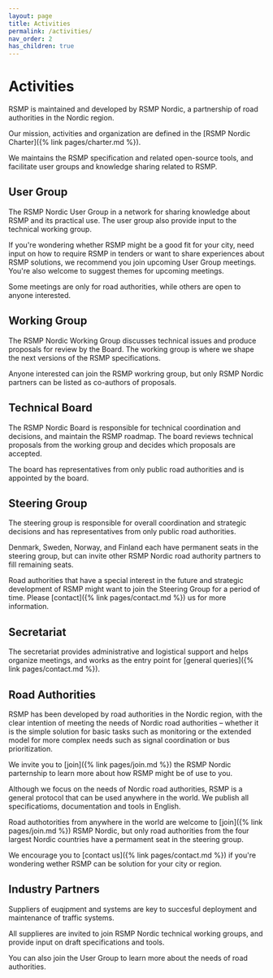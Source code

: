 ```yaml
---
layout: page
title: Activities
permalink: /activities/
nav_order: 2
has_children: true
---
```


# Activities
RSMP is maintained and developed by RSMP Nordic, a partnership of road authorities in the Nordic region.

Our mission, activities and organization are defined in the [RSMP Nordic Charter]({% link pages/charter.md %}).

We maintains the RSMP specification and related open-source tools, and facilitate user groups and knowledge sharing related to RSMP.

## User Group
The RSMP Nordic User Group in a network for sharing knowledge about RSMP and its practical use. The user group also provide input to the technical working group.

If you're wondering whether RSMP might be a good fit for your city, need input on how to require RSMP in tenders or want to share experiences about RSMP solutions, we recommend you join upcoming User Group meetings. You're also welcome to suggest themes for upcoming meetings.

Some meetings are only for road authorities, while others are open to anyone interested.

## Working Group
The RSMP Nordic Working Group discusses technical issues and produce proposals for review by the Board. The working group is where we shape the next versions of the RSMP specifications.

Anyone interested can join the RSMP workring group, but only RSMP Nordic partners can be listed as co-authors of proposals.

## Technical Board
The RSMP Nordic Board is responsible for technical coordination and decisions, and maintain the RSMP roadmap. The board reviews technical proposals from the working group and decides which proposals are accepted.

The board has representatives from only public road authorities and is appointed by the board.

## Steering Group
The steering group is responsible for overall coordination and strategic decisions and has representatives from only public road authorities.

Denmark, Sweden, Norway, and Finland each have permanent seats in the steering group, but can invite  other RSMP Nordic road authority partners to fill remaining seats.

Road authorities that have a special interest in the future and strategic development of RSMP might want to join the Steering Group for a period of time. Please [contact]({% link pages/contact.md %}) us for more information.

## Secretariat
The secretariat provides administrative and logistical support and helps organize meetings, and works as the entry point for [general queries]({% link pages/contact.md %}).


## Road Authorities
RSMP has been developed by road authorities in the Nordic region, with the clear intention of meeting the needs of Nordic road authorities – whether it is the simple solution for basic tasks such as monitoring or the extended model for more complex needs such as signal coordination or bus prioritization.

We invite you to [join]({% link pages/join.md %}) the RSMP Nordic parternship to learn more about how RSMP might be of use to you.

Although we focus on the needs of Nordic road authorities, RSMP is a general protocol that can be used anywhere in the world. We publish all specificatioms, documentation and tools in English.

Road authotorities from anywhere in the world are welcome to [join]({% link pages/join.md %}) RSMP Nordic, but only road authorities from the four largest Nordic countries have a permament seat in the steering group.

We encourage you to [contact us]({% link pages/contact.md %}) if you're wondering wether RSMP can be solution for your city or region.

## Industry Partners
Suppliers of euqipment and systems are key to succesful deployment and maintenance of traffic systems. 

All supplieres are invited to join RSMP Nordic technical working groups, and provide input on draft specifications and tools. 

You can also join the User Group to learn more about the needs of road authorities.
